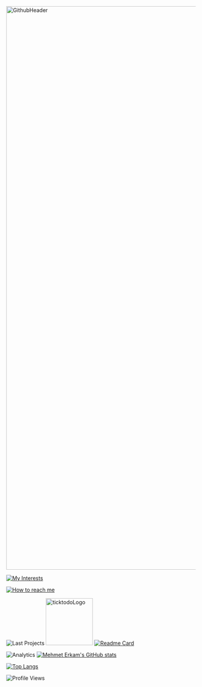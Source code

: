 <img width="1500" alt="GithubHeader" src="https://user-images.githubusercontent.com/62347408/147549765-b3f87b8a-a57d-4c64-8625-63da04bb3634.png">

[![My Interests](https://user-images.githubusercontent.com/62347408/147549726-e8f27b6f-7685-4776-a094-f69af43c8b3e.png)](https://github.com/MehmetErkam)


[![How to reach me](https://user-images.githubusercontent.com/62347408/147549912-fe606edc-6273-46eb-b10f-497ea9a192da.png)](https://linktr.ee/mehmeterkamhayirli)

![Last Projects](https://user-images.githubusercontent.com/62347408/147382122-445b54c3-c8de-4d65-8c51-359570b59272.png)
<img height="125" alt="ticktodoLogo" src="https://user-images.githubusercontent.com/62347408/147382134-086b1340-79ee-43f1-9bb7-bc27a372eb09.png"> [![Readme Card](https://github-readme-stats.vercel.app/api/pin/?username=MehmetErkam&repo=tick-to-do)](https://github.com/MehmetErkam/tick-to-do)

![Analytics](https://user-images.githubusercontent.com/62347408/147382229-b2d0fb7a-9866-42dd-a878-bcf512cf3f1f.png)
[![Mehmet Erkam's GitHub stats](https://github-readme-stats.vercel.app/api?username=MehmetErkam&hide=contribs,prs&show_icons=true)](https://github.com/MehmetErkam)

[![Top Langs](https://github-readme-stats.vercel.app/api/top-langs/?username=MehmetErkam)](https://github.com/MehmetErkam)

![Profile Views](https://komarev.com/ghpvc/?username=MehmetErkam)

